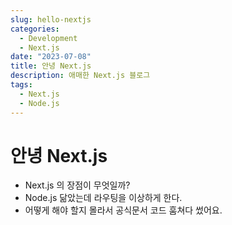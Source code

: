```yaml
---
slug: hello-nextjs
categories:
  - Development
  - Next.js
date: "2023-07-08"
title: 안녕 Next.js
description: 애매한 Next.js 블로그
tags:
  - Next.js
  - Node.js
---
```


# 안녕 Next.js

- Next.js 의 장점이 무엇일까?
- Node.js 닮았는데 라우팅을 이상하게 한다.
- 어떻게 해야 할지 몰라서 공식문서 코드 훔쳐다 썼어요.
